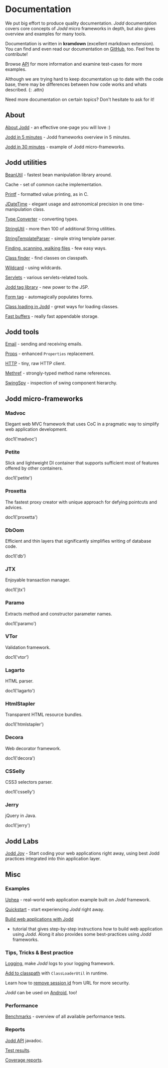 # Documentation

We put big effort to produce quality documentation.
*Jodd* documentation covers core concepts of *Jodd* micro frameworks
in depth, but also gives overview and examples for many tools.

Documentation is written in **kramdown** (excellent markdown extension).
You can find and even read our documentation on [GitHub](https://github.com/oblac/jodd-site), too. Feel free to contribute!

Browse [API](/api/index.html) for more information and
examine test-cases for more examples.

Although we are trying hard to keep documentation up to date with the
code base, there may be differences between how code works
and whats described.
{: .attn}

Need more documentation on certain topics? Don't hesitate to ask for it!


## About

[About Jodd](/about) - an effective one-page you will love :)

[Jodd in 5 minutes](http://oblac.github.io/jodd) - Jodd frameworks overview in 5 minutes.

[Jodd in 30 minutes](http://joddframework.org) - example of Jodd micro-frameworks.

## Jodd utilities

[BeanUtil](/doc/beanutil.html) - fastest bean manipulation library around.

Cache - set of common cache implementation.

[Printf](/doc/printf.html) - formatted value printing, as in C.

[JDateTime](/doc/jdatetime.html) - elegant usage and astronomical precision in one time-manipulation class.

[Type Converter](/doc/typeconverter.html) - converting types.

[StringUtil](/doc/stringutil.html) - more then 100 of additional String utilities.

[StringTemplateParser](/doc/stringtemplateparser.html) - simple string template parser.

[Finding, scanning, walking files](/doc/findfile.html) - few easy ways.

[Class finder](/doc/class-finder.html) - find classes on classpath.

[Wildcard](/doc/wildcard.html) - using wildcards.

[Servlets](/doc/servlets.html) - various servlets-related tools.

[Jodd tag library](/doc/taglibrary.html) - new power to the JSP.

[Form tag](/doc/formtag.html) - automagically populates forms.

[Class loading in Jodd](/doc/class-loading-in-jodd.html) - great ways for loading classes.

[Fast buffers](/doc/fast-buffers.html) - really fast appendable storage.

## Jodd tools

[Email](/doc/email.html) - sending and receiving emails.

[Props](/doc/props.html) - enhanced `Properties` replacement.

[HTTP](/doc/http.html) - tiny, raw HTTP client.

[Methref](/doc/methref.html) - strongly-typed method name references.

[SwingSpy](/doc/swingspy.html) - inspection of swing component hierarchy.

## Jodd micro-frameworks

### Madvoc

Elegant web MVC framework that uses CoC in a pragmatic way to simplify web application development.

<js>doc1('madvoc')</js>

### Petite

Slick and lightweight DI container that supports sufficient most of features offered by other containers.

<js>doc1('petite')</js>

### Proxetta

The fastest proxy creator with unique approach for defying pointcuts and advices.

<js>doc1('proxetta')</js>

### DbOom

Efficient and thin layers that significantly simplifies writing of database code.

<js>doc1('db')</js>

### JTX

Enjoyable transaction manager.

<js>doc1('jtx')</js>

### Paramo

Extracts method and constructor parameter names.

<js>doc1('paramo')</js>

### VTor

Validation framework.

<js>doc1('vtor')</js>

### Lagarto

HTML parser.

<js>doc1('lagarto')</js>

### HtmlStapler

Transparent HTML resource bundles.

<js>doc1('htmlstapler')</js>

### Decora

Web decorator framework.

<js>doc1('decora')</js>

### CSSelly

CSS3 selectors parser.

<js>doc1('csselly')</js>

### Jerry

jQuery in Java.

<js>doc1('jerry')</js>


## Jodd Labs

[Jodd Joy](joy) - Start coding your web applications right away, using best Jodd practices integrated into thin application layer.

## Misc

### Examples

[Uphea](/uphea/index.html) - real-world web application example built on *Jodd* framework.

[Quickstart](/doc/quickstart/index.html) - start experiencing *Jodd* right away.

[Build web applications with Jodd](example/index.html)
- tutorial that gives step-by-step instructions how to build web
application using *Jodd*. Along it also provides some best-practices
using *Jodd* frameworks.


### Tips, Tricks & Best practice

[Logging](/doc/logging-jodd.html), make *Jodd* logs to your logging framework.

[Add to classpath](/doc/add-classpath-in-runtime.html) with `ClassLoaderUtil` in runtime.

Learn how to [remove session id](/doc/remove-session-id.html) from URL for more security.

*Jodd* can be used on [Android](/doc/android.html), too!


### Performance

[Benchmarks](performance.html) - overview of all available performance tests.


### Reports

[Jodd API](/api/index.html) javadoc.

[Test results](/test/index.html).

[Coverage reports](/test/coverage-report/index.html).
